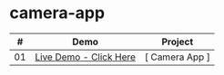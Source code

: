 # camera-app


|  #  |  Demo                                                                                                                    | Project                                                                       |
| :-: | --------------------------------------------------------------------------------------------------------------------------- | --------------------------------------------------------------------------------- |
| 01  | [Live Demo - Click Here](https://naman547.github.io/camera-app/)                                                                  | [ Camera App ]             |
